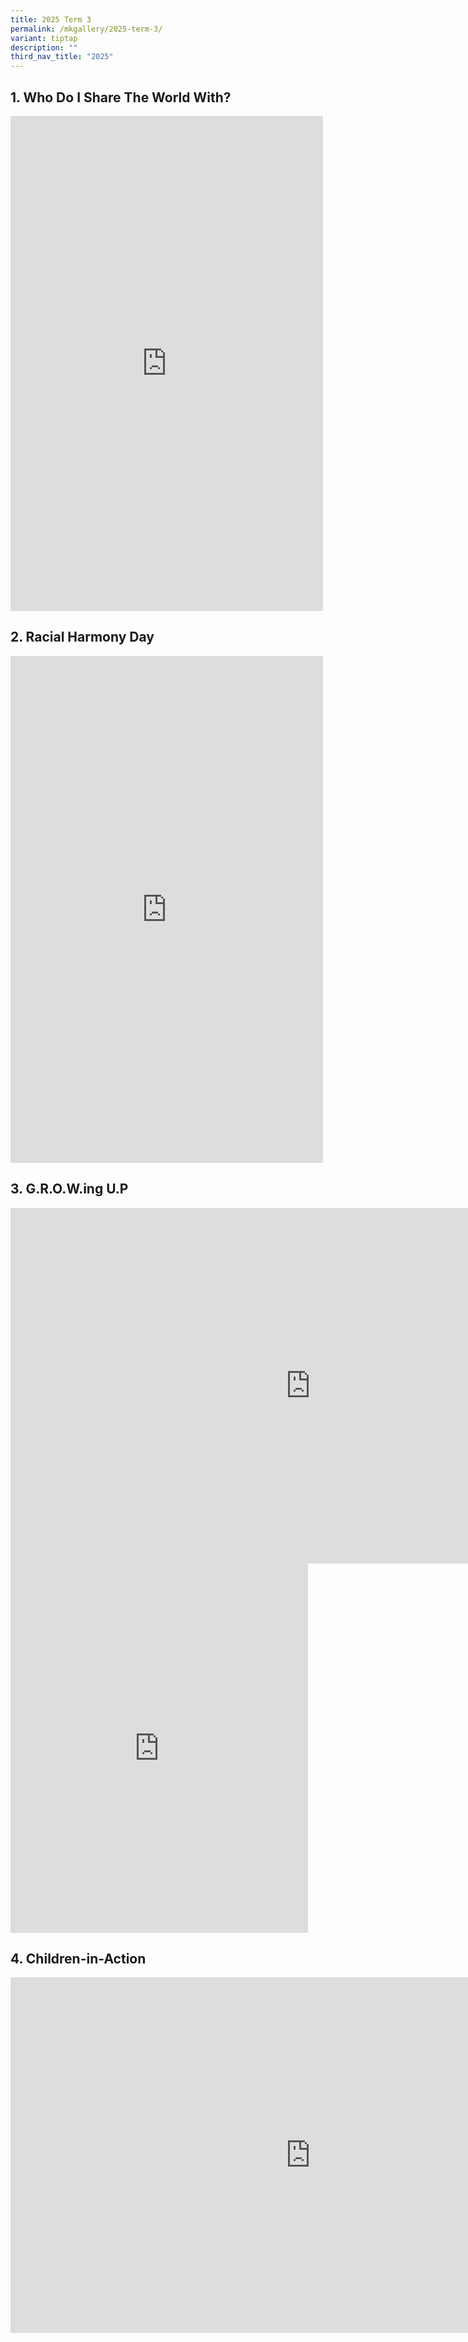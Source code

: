 ```yaml
---
title: 2025 Term 3
permalink: /mkgallery/2025-term-3/
variant: tiptap
description: ""
third_nav_title: "2025"
---
```

<h2>1. Who Do I Share The World With?</h2>
<div class="iframe-wrapper">
<iframe style="border:none;overflow:hidden" height="792" width="500" allowfullscreen="true" frameborder="0" src="https://www.facebook.com/plugins/post.php?href=https%3A%2F%2Fwww.facebook.com%2Fwestviewpri%2Fposts%2Fpfbid0NGiTViZxqyzwtpUsEXqYZ7C9H9GLp2RVrhrrZm9uB6SvCVUc1AZWgPY2iGr5Xiq6l&amp;show_text=true&amp;width=500"></iframe>
</div>
<h2>2. Racial Harmony Day</h2>
<div class="iframe-wrapper">
<iframe style="border:none;overflow:hidden" height="811" width="500" allowfullscreen="true" frameborder="0" src="https://www.facebook.com/plugins/post.php?href=https%3A%2F%2Fwww.facebook.com%2Fwestviewpri%2Fposts%2Fpfbid022Ptj98gqYUgXcCwgHsgoSWj7m7k7GiQQLvYRdU1yGafT4EWtRDHoJCWaCDFu3ctel&amp;show_text=true&amp;width=500"></iframe>
</div>
<h2>3. G.R.O.W.ing U.P</h2>
<div class="iframe-wrapper">
<iframe height="569" width="960" allowfullscreen="true" frameborder="0" src="https://docs.google.com/presentation/d/e/2PACX-1vR97bcUq8DDyHRiziMqkHB4BopE8-lpLV-Uojw2uuoBNAkrhWohp3XsYxchUUSLm0R1NxoeODKU_Qed/pubembed?start=false&amp;loop=true&amp;delayms=5000"></iframe>
</div>
<div class="iframe-wrapper">
<iframe style="border:none;overflow:hidden" height="591" width="476" allowfullscreen="true" frameborder="0" src="https://www.facebook.com/plugins/video.php?height=476&amp;href=https%3A%2F%2Fwww.facebook.com%2Freel%2F1105070967711498%2F&amp;show_text=true&amp;width=476&amp;t=0"></iframe>
</div>
<h2>4. Children-in-Action</h2>
<div class="iframe-wrapper">
<iframe height="569" width="960" allowfullscreen="true" frameborder="0" src="https://docs.google.com/presentation/d/e/2PACX-1vQzkKfiLJO68uHpdaTP6zGPw3LJt-zdm6xpa_m3M6HeBzxGMyj-_oZV3TWiXKT5dSOjyKQPFa08M5Ay/pubembed?start=true&amp;loop=true&amp;delayms=3000"></iframe>
</div>
<p></p>
<p></p>
<p></p>
<p></p>